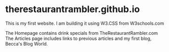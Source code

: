 # therestaurantrambler.github.io
This is my first website. I am building it using W3.CSS from W3schools.com

The Homepage contains drink specials from TheRestaurantRambler.com
The Articles page includes links to previous articles and my first blog, Becca's Blog World. 

